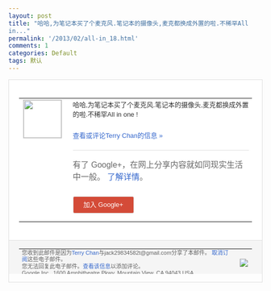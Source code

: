 ```yaml
---
layout: post
title: "哈哈,为笔记本买了个麦克风.笔记本的摄像头,麦克都换成外置的啦.不稀罕All
in..."
permalink: '/2013/02/all-in_18.html'
comments: 1
categories: Default
tags: 默认
---
```

<!-- X-Notifications: 1:d78179a330000000 -->

<div style="border:solid 1px #dfdfdf;color:#686868;font:13px Arial"><div style="background-color:#fff;padding:20px;"><table cellpadding="0" cellspacing="0"><tr><td style="padding-right:15px;vertical-align:top"><a href="https://plus.google.com/_/notifications/emlink?emr=14900066512970582018&amp;emid=CKietpPzwbUCFSEItAodem4AAA&amp;path=%2F108643996575278738906&amp;dt=1361260665741&amp;uob=8"><img height="75" src="https://lh3.googleusercontent.com/-KKRGTyJ5Bl0/AAAAAAAAAAI/AAAAAAAAtnY/R4QEWIp3Ur0/s75-c-k-a/photo.jpg" style="border:solid 1px #cccccc;" width="75"/></a></td><td style="width:578px;color:#333;font:13px Arial;vertical-align:top"><div style="padding-bottom:10px">哈哈,为笔记本买了个麦克风.笔记本的摄像<wbr/>头,麦克都换成外置的啦.不稀罕All in one !</div><p><a href="https://plus.google.com/_/notifications/emlink?emr=14900066512970582018&amp;emid=CKietpPzwbUCFSEItAodem4AAA&amp;path=%2F108643996575278738906%2Fposts%2FRqxjwdTqx4H%3Fgpinv%3DAMIXal-OVoyakHheGtCcadeVC_wjm3gTRJtJDuvJ6gOn57HQqCuLOhq6S5KPkrd6L1P8u3S9Vyewi9c56JBJlSiYBCDoTd_yMPb3LkafjpLNUgA49acsRlM&amp;dt=1361260665741&amp;uob=8" style="color:#3366CC;text-decoration:none">查看或评论Terry Chan的信息 »</a></p><div style="margin-top:20px;border-top:solid 1px #dfdfdf"><div style="padding:15px 0;color:#686868;font:16px Arial">有了 Google+，在网上分享内容就如同现实生活中一般。 <a href="http://www.google.com/+/learnmore/" style="color:#3366CC;text-decoration:none">了解详情</a>。</div><p><a href="https://plus.google.com/_/notifications/emlink?emr=14900066512970582018&amp;emid=CKietpPzwbUCFSEItAodem4AAA&amp;path=%2F%3Fgpinv%3DAMIXal-OVoyakHheGtCcadeVC_wjm3gTRJtJDuvJ6gOn57HQqCuLOhq6S5KPkrd6L1P8u3S9Vyewi9c56JBJlSiYBCDoTd_yMPb3LkafjpLNUgA49acsRlM&amp;dt=1361260665741&amp;uob=8" style="padding:1px 20px;min-width:54px;display:inline-block; background-color:#d44b38;text-align:center; font:13px Arial; border-radius:3px;color:#fff;border:solid 1px #dfdfdf; white-space:nowrap;text-decoration:none;height:30px;line-height:30px">加入 Google+</a></p></div></td></tr></table></div><div style="border-top:solid 1px #dfdfdf;padding:0 20px; background-color:#f5f5f5"><table cellpadding="0" cellspacing="0" style="height:50px"><tbody><tr><td style="vertical-align:middle;width:100%; color:#636363;font:11px Arial; line-height:120%">您收到此邮件是因为<a href="https://plus.google.com/_/notifications/emlink?emr=14900066512970582018&amp;emid=CKietpPzwbUCFSEItAodem4AAA&amp;path=%2F108643996575278738906%3Fgpinv%3DAMIXal-OVoyakHheGtCcadeVC_wjm3gTRJtJDuvJ6gOn57HQqCuLOhq6S5KPkrd6L1P8u3S9Vyewi9c56JBJlSiYBCDoTd_yMPb3LkafjpLNUgA49acsRlM&amp;dt=1361260665741&amp;uob=8" style="color:#3366CC;text-decoration:none">Terry Chan</a>与jack29834582t@gmail.com分享了本邮件。 <a href="https://plus.google.com/_/notifications/emlink?emr=14900066512970582018&amp;emid=CKietpPzwbUCFSEItAodem4AAA&amp;path=%2F_%2Fnonplus%2Femailsettings%3Fgpinv%3DAMIXal-OVoyakHheGtCcadeVC_wjm3gTRJtJDuvJ6gOn57HQqCuLOhq6S5KPkrd6L1P8u3S9Vyewi9c56JBJlSiYBCDoTd_yMPb3LkafjpLNUgA49acsRlM%26est%3DADH5u8X498BEvW2DUusNv0L6r2ygWMhaAUmGX62HqoIXHNIqPWC-HsI72d0P0aCGjjnwoidJ9rUIoe3U5O7teIUIuED9QtlzfcmJ3fJX_9DStq72OwVDkFeKNVLc1JroD6APQZ5cPqHq-be719YZYd-MnxxZuTud7g&amp;dt=1361260665741&amp;uob=8" style="color:#3366CC;text-decoration:none">取消订阅</a>这些电子邮件。<br/>您无法回复此电子邮件。<a href="https://plus.google.com/_/notifications/emlink?emr=14900066512970582018&amp;emid=CKietpPzwbUCFSEItAodem4AAA&amp;path=%2F108643996575278738906%2Fposts%2FRqxjwdTqx4H%3Fgpinv%3DAMIXal-OVoyakHheGtCcadeVC_wjm3gTRJtJDuvJ6gOn57HQqCuLOhq6S5KPkrd6L1P8u3S9Vyewi9c56JBJlSiYBCDoTd_yMPb3LkafjpLNUgA49acsRlM&amp;dt=1361260665741&amp;uob=8" style="color:#3366CC;text-decoration:none">查看该信息</a>以添加评论。<br/>Google Inc., 1600 Amphitheatre Pkwy, Mountain View, CA 94043 USA</td><td><img src="https://ssl.gstatic.com/s2/oz/images/notifications/logo/google-plus-6617a72bb36cc548861652780c9e6ff1.png"/></td></tr></tbody></table></div></div>